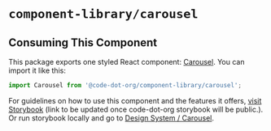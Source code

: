 # `component-library/carousel`

## Consuming This Component

This package exports one styled React component: [Carousel](Carousel.tsx).
You can import it like this:

```javascript
import Carousel from '@code-dot-org/component-library/carousel';
```

For guidelines on how to use this component and the features it
offers, [visit Storybook](https://code-dot-org.github.io/dsco_)
(link to be updated once code-dot-org storybook will be public.).
Or run storybook locally and go
to [Design System / Carousel](http://localhost:9001/?path=/docs/designsystem-carousel--docs).
